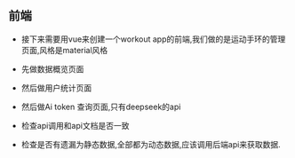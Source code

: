 <!-- - 首先创建flask的项目基础结构,就只需要不同router的文件和一个总main文件

- 然后根据api文档创建具体的文件内容,实现简单的功能,确保能正常返回数据(用于前端调用)

-检查各个api是否遵循api文档

 -->

## 前端

- 接下来需要用vue来创建一个workout app的前端,我们做的是运动手环的管理页面,风格是material风格

- 先做数据概览页面

- 然后做用户统计页面

- 然后做Ai token 查询页面,只有deepseek的api

- 检查api调用和api文档是否一致

- 检查是否有遗漏为静态数据,全部都为动态数据,应该调用后端api来获取数据.